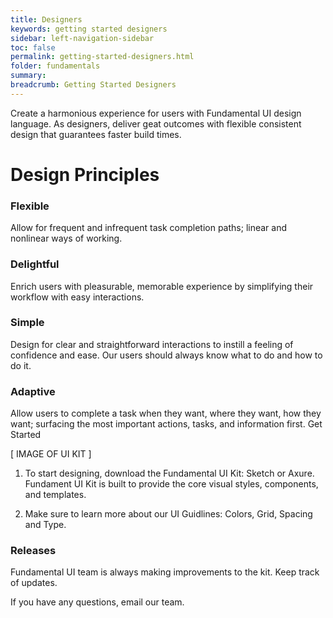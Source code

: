 ```yaml
---
title: Designers
keywords: getting started designers
sidebar: left-navigation-sidebar
toc: false
permalink: getting-started-designers.html
folder: fundamentals
summary:
breadcrumb: Getting Started Designers
---
```



Create a harmonious experience for users with Fundamental UI design language.  As designers, deliver geat outcomes with flexible consistent design that guarantees faster build times.

# Design Principles

### Flexible
Allow for frequent and infrequent task completion paths; linear and nonlinear ways of working.

### Delightful
Enrich users with pleasurable, memorable experience by simplifying their workflow with easy interactions.

### Simple
Design for clear and straightforward interactions to instill a feeling of confidence and ease. Our users should always know what to do and how to do it.

### Adaptive
Allow users to complete a task when they want, where they want, how they want; surfacing the most important actions, tasks, and information first.
Get Started

[ IMAGE OF UI KIT ]

1. To start designing, download the Fundamental UI Kit: Sketch or Axure.  Fundament UI Kit is built to provide the core visual styles, components, and templates.

2.  Make sure to learn more about our UI Guidlines: Colors, Grid, Spacing and Type.  

### Releases
Fundamental UI team is always making improvements to the kit. Keep track of updates.

If you have any questions, email our team.
